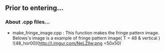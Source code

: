 Prior to entering...
---


### About .cpp files...
- make_fringe_image.cpp : This function makes the fringe pattern image.  Belows's image is a example of fringe pattern image( T = 48 & vertical )  
![48_hor00](http://i.imgur.com/NeLZlIw.png =50x50)
